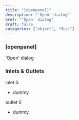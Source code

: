 ```yaml
---
title: "[openpanel]"
description: "'Open' dialog"
bref: "'Open' dialog"
draft: false
categories: ["object", "Misc"]
---
```


### [openpanel]

'Open' dialog

### Inlets & Outlets

inlet 0

 - dummy

outlet 0

 - dummy
 
